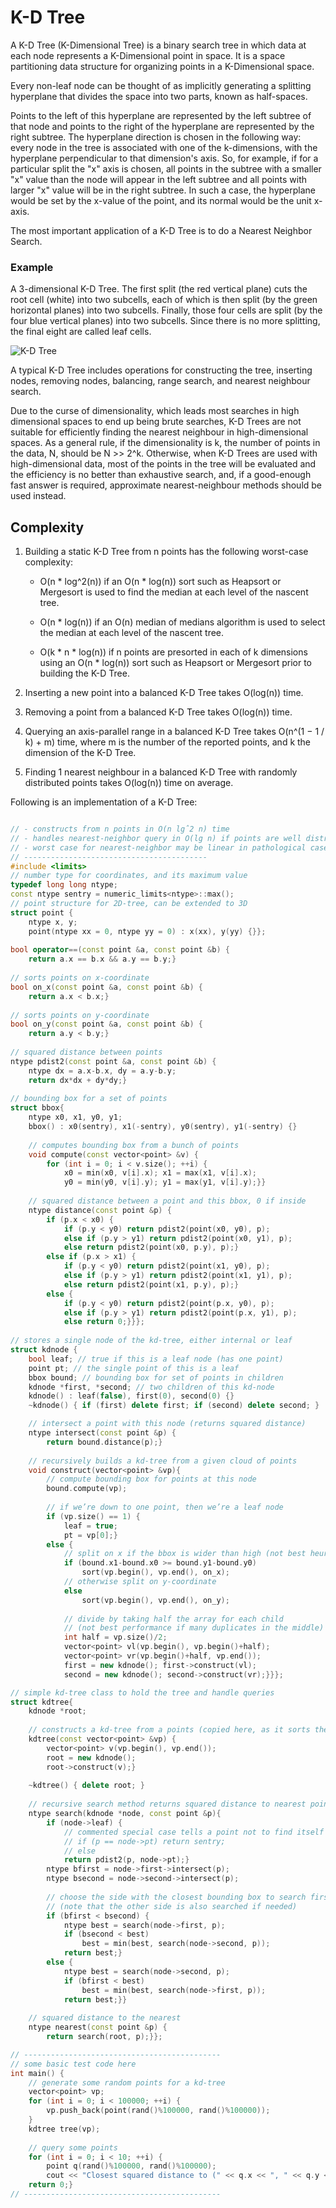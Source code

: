 # K-D Tree

A K-D Tree (K-Dimensional Tree) is a binary search tree in which data at each node represents a K-Dimensional point in space. It is a space partitioning data structure for organizing points in a K-Dimensional space.

Every non-leaf node can be thought of as implicitly generating a splitting hyperplane that divides the space into two parts, known as half-spaces.

Points to the left of this hyperplane are represented by the left subtree of that node and points to the right of the hyperplane are represented by the right subtree. The hyperplane direction is chosen in the following way: every node in the tree is associated with one of the k-dimensions, with the hyperplane perpendicular to that dimension's axis. So, for example, if for a particular split the "x" axis is chosen, all points in the subtree with a smaller "x" value than the node will appear in the left subtree and all points with larger "x" value will be in the right subtree. In such a case, the hyperplane would be set by the x-value of the point, and its normal would be the unit x-axis.

The most important application of a K-D Tree is to do a Nearest Neighbor Search.

### Example

A 3-dimensional K-D Tree. The first split (the red vertical plane) cuts the root cell (white) into two subcells, each of which is then split (by the green horizontal planes) into two subcells. Finally, those four cells are split (by the four blue vertical planes) into two subcells. Since there is no more splitting, the final eight are called leaf cells.

![K-D Tree](https://upload.wikimedia.org/wikipedia/commons/b/b6/3dtree.png)

A typical K-D Tree includes operations for constructing the tree, inserting nodes, removing nodes, balancing, range search, and nearest neighbour search.

Due to the curse of dimensionality, which leads most searches in high dimensional spaces to end up being brute searches, K-D Trees are not suitable for efficiently finding the nearest neighbour in high-dimensional spaces. As a general rule, if the dimensionality is k, the number of points in the data, N, should be N >> 2^k. Otherwise, when K-D Trees are used with high-dimensional data, most of the points in the tree will be evaluated and the efficiency is no better than exhaustive search, and, if a good-enough fast answer is required, approximate nearest-neighbour methods should be used instead.

## Complexity

1) Building a static K-D Tree from n points has the following worst-case complexity:

	-  O(n * log^2(n)) if an O(n * log(n)) sort such as Heapsort or Mergesort is used to find the median at each level of the nascent tree.

	- O(n * log(n)) if an O(n) median of medians algorithm is used to select the median at each level of the nascent tree.

	- O(k * n * log(n)) if n points are presorted in each of k dimensions using an O(n * log(n)) sort such as Heapsort or Mergesort prior to building the K-D Tree.

2) Inserting a new point into a balanced K-D Tree takes O(log(n)) time.

3) Removing a point from a balanced K-D Tree takes O(log(n)) time.

4) Querying an axis-parallel range in a balanced K-D Tree takes O(n^(1 − 1 / k) + m) time, where m is the number of the reported points, and k the dimension of the K-D Tree.

5) Finding 1 nearest neighbour in a balanced K-D Tree with randomly distributed points takes O(log(n)) time on average.

Following is an implementation of a K-D Tree:

```cpp

// - constructs from n points in O(n lgˆ2 n) time
// - handles nearest-neighbor query in O(lg n) if points are well distributed
// - worst case for nearest-neighbor may be linear in pathological case
// -----------------------------------------
#include <limits>
// number type for coordinates, and its maximum value
typedef long long ntype;
const ntype sentry = numeric_limits<ntype>::max();
// point structure for 2D-tree, can be extended to 3D
struct point {
	ntype x, y;
	point(ntype xx = 0, ntype yy = 0) : x(xx), y(yy) {}};
	
bool operator==(const point &a, const point &b) {
	return a.x == b.x && a.y == b.y;}
	
// sorts points on x-coordinate
bool on_x(const point &a, const point &b) {
	return a.x < b.x;}
	
// sorts points on y-coordinate
bool on_y(const point &a, const point &b) {
	return a.y < b.y;}
	
// squared distance between points
ntype pdist2(const point &a, const point &b) {
	ntype dx = a.x-b.x, dy = a.y-b.y;
	return dx*dx + dy*dy;}
	
// bounding box for a set of points
struct bbox{
	ntype x0, x1, y0, y1;
	bbox() : x0(sentry), x1(-sentry), y0(sentry), y1(-sentry) {}
	
	// computes bounding box from a bunch of points
	void compute(const vector<point> &v) {
		for (int i = 0; i < v.size(); ++i) {
			x0 = min(x0, v[i].x); x1 = max(x1, v[i].x);
			y0 = min(y0, v[i].y); y1 = max(y1, v[i].y);}}
			
	// squared distance between a point and this bbox, 0 if inside
	ntype distance(const point &p) {
		if (p.x < x0) {
			if (p.y < y0) return pdist2(point(x0, y0), p);
			else if (p.y > y1) return pdist2(point(x0, y1), p);
			else return pdist2(point(x0, p.y), p);}
		else if (p.x > x1) {
			if (p.y < y0) return pdist2(point(x1, y0), p);
			else if (p.y > y1) return pdist2(point(x1, y1), p);
			else return pdist2(point(x1, p.y), p);}
		else {
			if (p.y < y0) return pdist2(point(p.x, y0), p);
			else if (p.y > y1) return pdist2(point(p.x, y1), p);
			else return 0;}}};
			
// stores a single node of the kd-tree, either internal or leaf
struct kdnode {
	bool leaf; // true if this is a leaf node (has one point)
	point pt; // the single point of this is a leaf
	bbox bound; // bounding box for set of points in children
	kdnode *first, *second; // two children of this kd-node
	kdnode() : leaf(false), first(0), second(0) {}
	~kdnode() { if (first) delete first; if (second) delete second; }

	// intersect a point with this node (returns squared distance)
	ntype intersect(const point &p) {
		return bound.distance(p);}
	
	// recursively builds a kd-tree from a given cloud of points
	void construct(vector<point> &vp){
		// compute bounding box for points at this node
		bound.compute(vp);
		
		// if we’re down to one point, then we’re a leaf node
		if (vp.size() == 1) {
			leaf = true;
			pt = vp[0];}
		else {
			// split on x if the bbox is wider than high (not best heuristic...)
			if (bound.x1-bound.x0 >= bound.y1-bound.y0)
				sort(vp.begin(), vp.end(), on_x);
			// otherwise split on y-coordinate
			else
				sort(vp.begin(), vp.end(), on_y);
				
			// divide by taking half the array for each child
			// (not best performance if many duplicates in the middle)
			int half = vp.size()/2;
			vector<point> vl(vp.begin(), vp.begin()+half);
			vector<point> vr(vp.begin()+half, vp.end());
			first = new kdnode(); first->construct(vl);
			second = new kdnode(); second->construct(vr);}}};

// simple kd-tree class to hold the tree and handle queries
struct kdtree{
	kdnode *root;
	
	// constructs a kd-tree from a points (copied here, as it sorts them)
	kdtree(const vector<point> &vp) {
		vector<point> v(vp.begin(), vp.end());
		root = new kdnode();
		root->construct(v);}
		
	~kdtree() { delete root; }
	
	// recursive search method returns squared distance to nearest point
	ntype search(kdnode *node, const point &p){
		if (node->leaf) {
			// commented special case tells a point not to find itself
			// if (p == node->pt) return sentry;
			// else
			return pdist2(p, node->pt);}
		ntype bfirst = node->first->intersect(p);
		ntype bsecond = node->second->intersect(p);
		
		// choose the side with the closest bounding box to search first
		// (note that the other side is also searched if needed)
		if (bfirst < bsecond) {
			ntype best = search(node->first, p);
			if (bsecond < best)
				best = min(best, search(node->second, p));
			return best;}
		else {
			ntype best = search(node->second, p);
			if (bfirst < best)
				best = min(best, search(node->first, p));
			return best;}}
	
	// squared distance to the nearest
	ntype nearest(const point &p) {
		return search(root, p);}};

// --------------------------------------------
// some basic test code here
int main() {
	// generate some random points for a kd-tree
	vector<point> vp;
	for (int i = 0; i < 100000; ++i) {
		vp.push_back(point(rand()%100000, rand()%100000));
	}
	kdtree tree(vp);
	
	// query some points
	for (int i = 0; i < 10; ++i) {
		point q(rand()%100000, rand()%100000);
		cout << "Closest squared distance to (" << q.x << ", " << q.y << ")" << " is " << tree.nearest(q) << endl;}
	return 0;}
// --------------------------------------------
		
```
